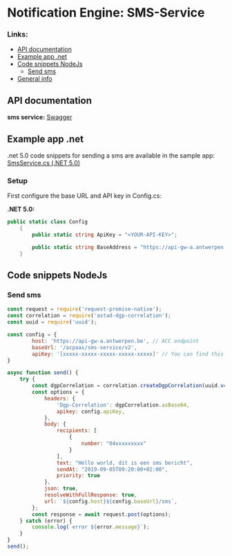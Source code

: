 # Notification Engine: SMS-Service


### Links:

<!--ts-->
* [API documentation](#api-documentation)
* [Example app .net](#example-app-net)
* [Code snippets NodeJs](#code-snippets-nodejs)
    - [Send sms](#send-sms)
* [General info](https://acpaas.digipolis.be/nl/product/notification-engine/v2.0.0/api-notification-engine-sms-service-v2/about)
<!--te-->

## API documentation
**sms service:** [Swagger](https://api-store-a.antwerpen.be/#/org/acpaas/api/sms-service/v2/documentation)


## Example app .net

.net 5.0 code snippets for sending a sms are available in the sample app: [SmsService.cs (.NET 5.0)](example_dotnet5/SmsService.cs)

### Setup

First configure the base URL and API key in Config.cs:

**.NET 5.0:**

```csharp
public static class Config
    {
        public static string ApiKey = "<YOUR-API-KEY>";

        public static string BaseAddress = "https://api-gw-a.antwerpen.be/acpaas/sms-service/v2/";
    }
```


## Code snippets NodeJs
### Send sms

```javascript
const request = require('request-promise-native');
const correlation = require('astad-dgp-correlation');
const uuid = require('uuid');

const config = {
        host: 'https://api-gw-a.antwerpen.be', // ACC endpoint
        baseUrl: '/acpaas/sms-service/v2',
        apiKey: '[xxxxx-xxxxx-xxxxx-xxxxx-xxxxx]' // You can find this in your application on the api-store https://api-store-a.antwerpen.be/
}

async function send() {
    try {
        const dgpCorrelation = correlation.createDgpCorrelation(uuid.v4(), 'Your-service');
        const options = {
            headers: {
                'Dgp-Correlation': dgpCorrelation.asBase64,
                apikey: config.apiKey,
            },
            body: {
    			recipients: [
        			{
            			number: "04xxxxxxxxx"
        			}
    			],
    			text: "Hello world, dit is een sms bericht",
    			sendAt: "2019-09-05T09:20:00+02:00",
    			priority: true
    		},
            json: true,
            resolveWithFullResponse: true,
            url: `${config.host}${config.baseUrl}/sms`,
        };
        const response = await request.post(options);
    } catch (error) {
        console.log(`error ${error.message}`);
    }
}
send();

```
